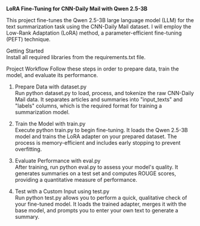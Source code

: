 **LoRA Fine-Tuning for CNN-Daily Mail with Qwen 2.5-3B**

This project fine-tunes the Qwen 2.5-3B large language model (LLM) for the text summarization task using the CNN-Daily Mail dataset. I will employ the Low-Rank Adaptation (LoRA) method, a parameter-efficient fine-tuning (PEFT) technique.

Getting Started
<br>Install all required libraries from the requirements.txt file.

Project Workflow
Follow these steps in order to prepare data, train the model, and evaluate its performance.

1. Prepare Data with dataset.py
<br>Run python dataset.py to load, process, and tokenize the raw CNN-Daily Mail data. It separates articles and summaries into "input_texts" and "labels" columns, which is the required format for training a summarization model.

2. Train the Model with train.py
<br>Execute python train.py to begin fine-tuning. It loads the Qwen 2.5-3B model and trains the LoRA adapter on your prepared dataset. The process is memory-efficient and includes early stopping to prevent overfitting.

3. Evaluate Performance with eval.py
<br>After training, run python eval.py to assess your model's quality. It generates summaries on a test set and computes ROUGE scores, providing a quantitative measure of performance.

4. Test with a Custom Input using test.py
<br>Run python test.py allows you to perform a quick, qualitative check of your fine-tuned model. It loads the trained adapter, merges it with the base model, and prompts you to enter your own text to generate a summary.
